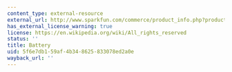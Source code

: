 ```yaml
---
content_type: external-resource
external_url: http://www.sparkfun.com/commerce/product_info.php?products_id=731
has_external_license_warning: true
license: https://en.wikipedia.org/wiki/All_rights_reserved
status: ''
title: Battery
uid: 5f6e7db1-59af-4b34-8625-833078ed2a0e
wayback_url: ''
---
```

